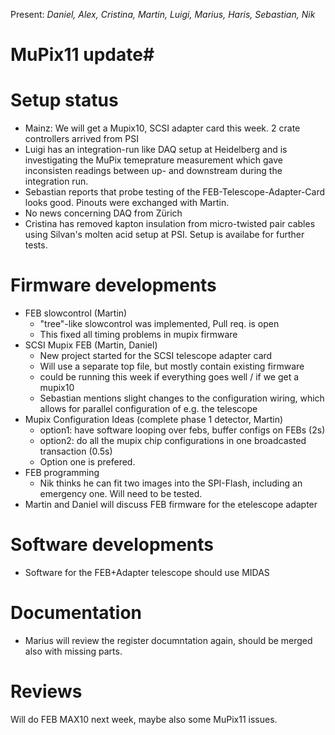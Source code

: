 Present: *Daniel, Alex, Cristina, Martin, Luigi, Marius, Haris, Sebastian, Nik*

# MuPix11 update#

# Setup status #
* Mainz: We will get a Mupix10, SCSI adapter card this week. 2 crate controllers arrived from PSI
* Luigi has an integration-run like DAQ setup at Heidelberg and is investigating the MuPix temeprature measurement which gave inconsisten readings between up- and downstream during the integration run.
* Sebastian reports that probe testing of the FEB-Telescope-Adapter-Card looks good. Pinouts were exchanged with Martin.
* No news concerning DAQ from Zürich
* Cristina has removed kapton insulation from micro-twisted pair cables using Silvan's molten acid setup at PSI. Setup is availabe for further tests.
 
# Firmware developments #
* FEB slowcontrol (Martin)
    * "tree"-like slowcontrol was implemented, Pull req. is open
    * This fixed all timing problems in mupix firmware 
* SCSI Mupix FEB (Martin, Daniel)
    * New project started for the SCSI telescope adapter card
    * Will use a separate top file, but mostly contain existing firmware
    * could be running this week if everything goes well / if we get a mupix10
    * Sebastian mentions slight changes to the configuration wiring, which allows for parallel configuration of e.g. the telescope
* Mupix Configuration Ideas (complete phase 1 detector, Martin)
    * option1: have software looping over febs, buffer configs on FEBs (2s)
    * option2: do all the mupix chip configurations in one broadcasted transaction (0.5s)
    * Option one is prefered.   
* FEB programming
    * Nik thinks he can fit two images into the SPI-Flash, including an emergency one. Will need to be tested.
* Martin and Daniel will discuss FEB firmware for the etelescope adapter

# Software developments #
* Software for the FEB+Adapter telescope should use MIDAS

# Documentation #
* Marius will review the register documntation again, should be merged also with missing parts.

# Reviews #
Will do FEB MAX10 next week, maybe also some MuPix11 issues.